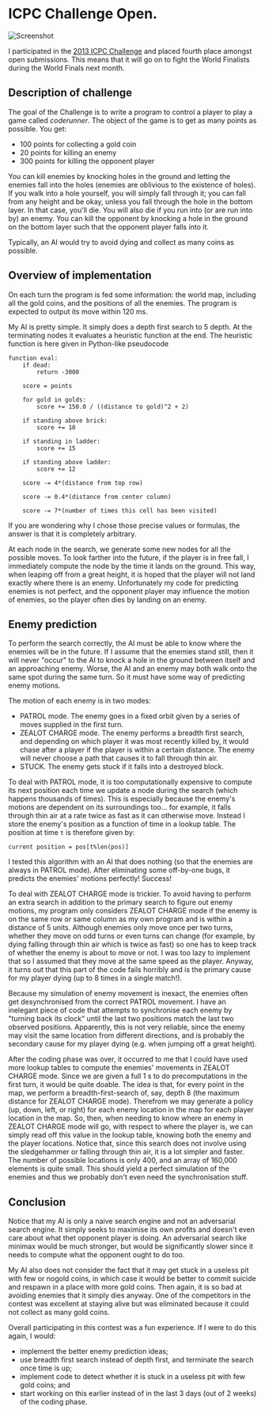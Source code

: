 ICPC Challenge Open.
=========

![Screenshot](http://i.imgur.com/jXyzpuk.png)

I participated in the [2013 ICPC Challenge](http://icpc.baylor.edu/challenge/) and placed fourth place amongst open submissions. This means that it will go on to fight the World Finalists during the World Finals next month.

Description of challenge
--------

The goal of the Challenge is to write a program to control a player to play a game called _coderunner_. The object of the game is to get as many points as possible. You get:

- 100 points for collecting a gold coin
- 20 points for killing an enemy
- 300 points for killing the opponent player

You can kill enemies by knocking holes in the ground and letting the enemies fall into the holes (enemies are oblivious to the existence of holes). If you walk into a hole yourself, you will simply fall through it; you can fall from any height and be okay, unless you fall through the hole in the bottom layer. In that case, you'll die. You will also die if you run into (or are run into by) an enemy. You can kill the opponent by knocking a hole in the ground on the bottom layer such that the opponent player falls into it.

Typically, an AI would try to avoid dying and collect as many coins as possible.

Overview of implementation
-------- 

On each turn the program is fed some information: the world map, including all the gold coins, and the positions of all the enemies. The program is expected to output its move within 120 ms. 

My AI is pretty simple. It simply does a depth first search to 5 depth. At the terminating nodes it evaluates a heuristic function at the end. The heuristic function is here given in Python-like pseudocode

    function eval:
        if dead:
            return -3000

        score = points

        for gold in golds:
            score += 150.0 / ((distance to gold)^2 + 2)

        if standing above brick:
            score += 10

        if standing in ladder:
            score += 15

        if standing above ladder:
            score += 12

        score -= 4*(distance from top row)

        score -= 0.4*(distance from center column)

        score -= 7*(number of times this cell has been visited)

If you are wondering why I chose those precise values or formulas, the answer is that it is completely arbitrary. 

At each node in the search, we generate some new nodes for all the possible moves. To look farther into the future, if the player is in free fall, I immediately compute the node by the time it lands on the ground. This way, when leaping off from a great height, it is hoped that the player will not land exactly where there is an enemy. Unfortunately my code for predicting enemies is not perfect, and the opponent player may influence the motion of enemies, so the player often dies by landing on an enemy.

Enemy prediction
-------

To perform the search correctly, the AI must be able to know where the enemies will be in the future. If I assume that the enemies stand still, then it will never "occur" to the AI to knock a hole in the ground between itself and an approaching enemy. Worse, the AI and an enemy may both walk onto the same spot during the same turn. So it must have some way of predicting enemy motions.

The motion of each enemy is in two modes:

- PATROL mode. The enemy goes in a fixed orbit given by a series of moves supplied in the first turn.
- ZEALOT CHARGE mode. The enemy performs a breadth first search, and depending on which player it was most recently killed by, it would chase after a player if the player is within a certain distance. The enemy will never choose a path that causes it to fall through thin air.
- STUCK. The enemy gets stuck if it falls into a destroyed block.

To deal with PATROL mode, it is too computationally expensive to compute its next position each time we update a node during the search (which happens thousands of times). This is especially because the enemy's motions are dependent on its surroundings too... for example, it falls through thin air at a rate twice as fast as it can otherwise move. Instead I store the enemy's position as a function of time in a lookup table. The position at time `t` is therefore given by:

    current position = pos[t%len(pos)]

I tested this algorithm with an AI that does nothing (so that the enemies are always in PATROL mode). After eliminating some off-by-one bugs, it predicts the enemies' motions perfectly! Success!

To deal with ZEALOT CHARGE mode is trickier. To avoid having to perform an extra search in addition to the primary search to figure out enemy motions, my program only considers ZEALOT CHARGE mode if the enemy is on the same row or same column as my own program and is within a distance of 5 units. Although enemies only move once per two turns, whether they move on odd turns or even turns can change (for example, by dying falling through thin air which is twice as fast) so one has to keep track of whether the enemy is about to move or not. I was too lazy to implement that so I assumed that they move at the same speed as the player. Anyway, it turns out that this part of the code fails horribly and is the primary cause for my player dying (up to 8 times in a single match!).

Because my simulation of enemy movement is inexact, the enemies often get desynchronised from the correct PATROL movement. I have an inelegant piece of code that attempts to synchronise each enemy by "turning back its clock" until the last two positions match the last two observed positions. Apparently, this is not very reliable, since the enemy may visit the same location from different directions, and is probably the secondary cause for my player dying (e.g. when jumping off a great height).

After the coding phase was over, it occurred to me that I could have used more lookup tables to compute the enemies' movements in ZEALOT CHARGE mode. Since we are given a full 1 s to do precomputations in the first turn, it would be quite doable. The idea is that, for every point in the map, we perform a breadth-first-search of, say, depth 8 (the maximum distance for ZEALOT CHARGE mode). Therefrom we may generate a policy (up, down, left, or right) for each enemy location in the map for each player location in the map. So, then, when needing to know where an enemy in ZEALOT CHARGE mode will go, with respect to where the player is, we can simply read off this value in the lookup table, knowing both the enemy and the player locations. Notice that, since this search does not involve using the sledgehammer or falling through thin air, it is a lot simpler and faster. The number of possible locations is only 400, and an array of 160,000 elements is quite small. This should yield a perfect simulation of the enemies and thus we probably don't even need the synchronisation stuff.

Conclusion
-------

Notice that my AI is only a naive search engine and not an adversarial search engine. It simply seeks to maximise its own profits and doesn't even care about what thet opponent player is doing. An adversarial search like minimax would be much stronger, but would be significantly slower since it needs to compute what the opponent ought to do too.

My AI also does not consider the fact that it may get stuck in a useless pit with few or nogold coins, in which case it would be better to commit suicide and respawn in a place with more gold coins. Then again, it is so bad at avoiding enemies that it simply dies anyway. One of the competitors in the contest was excellent at staying alive but was eliminated because it could not collect as many gold coins.

Overall participating in this contest was a fun experience. If I were to do this again, I would:

- implement the better enemy prediction ideas;
- use breadth first search instead of depth first, and terminate the search once time is up;
- implement code to detect whether it is stuck in a useless pit with few gold coins; and
- start working on this earlier instead of in the last 3 days (out of 2 weeks) of the coding phase.


